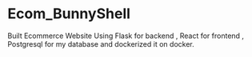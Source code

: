 # Ecom_BunnyShell
Built Ecommerce Website Using Flask for backend , React for frontend , Postgresql for my database and dockerized it on docker.
